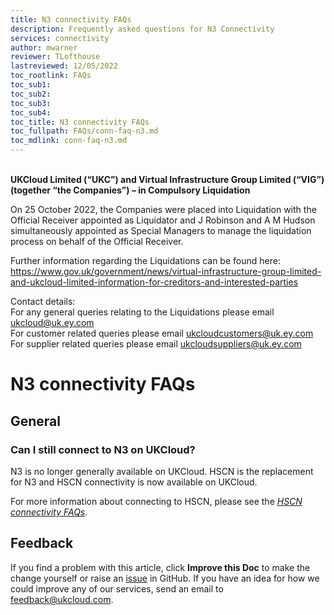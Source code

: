 ```yaml
---
title: N3 connectivity FAQs
description: Frequently asked questions for N3 Connectivity
services: connectivity
author: mwarner
reviewer: TLofthouse
lastreviewed: 12/05/2022
toc_rootlink: FAQs
toc_sub1: 
toc_sub2:
toc_sub3:
toc_sub4:
toc_title: N3 connectivity FAQs
toc_fullpath: FAQs/conn-faq-n3.md
toc_mdlink: conn-faq-n3.md
---
```


<br>**UKCloud Limited (“UKC”) and Virtual Infrastructure Group Limited (“VIG”) (together “the Companies”) – in Compulsory Liquidation**

On 25 October 2022, the Companies were placed into Liquidation with the Official Receiver appointed as Liquidator and J Robinson and A M Hudson simultaneously appointed as Special Managers to manage the liquidation process on behalf of the Official Receiver.

Further information regarding the Liquidations can be found here: <https://www.gov.uk/government/news/virtual-infrastructure-group-limited-and-ukcloud-limited-information-for-creditors-and-interested-parties>

Contact details:<br>
For any general queries relating to the Liquidations please email <ukcloud@uk.ey.com><br>
For customer related queries please email <ukcloudcustomers@uk.ey.com><br>
For supplier related queries please email <ukcloudsuppliers@uk.ey.com>

# N3 connectivity FAQs

## General

### Can I still connect to N3 on UKCloud?

N3 is no longer generally available on UKCloud. HSCN is the replacement for N3 and HSCN connectivity is now available on UKCloud.

For more information about connecting to HSCN, please see the [*HSCN connectivity FAQs*](conn-faq-hscn.md).

## Feedback

If you find a problem with this article, click **Improve this Doc** to make the change yourself or raise an [issue](https://github.com/UKCloud/documentation/issues) in GitHub. If you have an idea for how we could improve any of our services, send an email to <feedback@ukcloud.com>.
